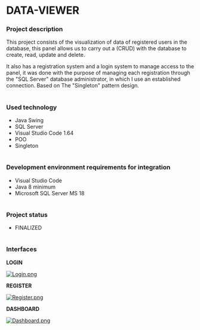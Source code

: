 # **DATA-VIEWER**

### **Project description**

This project consists of the visualization of data of registered users in the database, this panel allows us to carry out a (CRUD) with the database to create, read, update and delete.

It also has a registration system and a login system to manage access to the panel, it was done with the purpose of managing each registration through the "SQL Server" database administrator, in which I use an established connection. Based on The "Singleton" pattern design.

#

### **Used technology**

- Java Swing
- SQL Server
- Visual Studio Code 1.64
- POO
- Singleton

#

### **Development environment requirements for integration**

- Visual Studio Code
- Java 8 minimum
- Microsoft SQL Server MS 18

#

### **Project status**

- FINALIZED

#

### **Interfaces**

**LOGIN**

[![Login.png](https://i.postimg.cc/PxGRkWkY/Login.png)](https://postimg.cc/McDD7jHp)

**REGISTER**

[![Register.png](https://i.postimg.cc/1tpYR89T/Register.png)](https://postimg.cc/N9jxpf27)

**DASHBOARD**

[![Dashboard.png](https://i.postimg.cc/g0LT5M1G/Dashboard.png)](https://postimg.cc/rdcjR98H)




